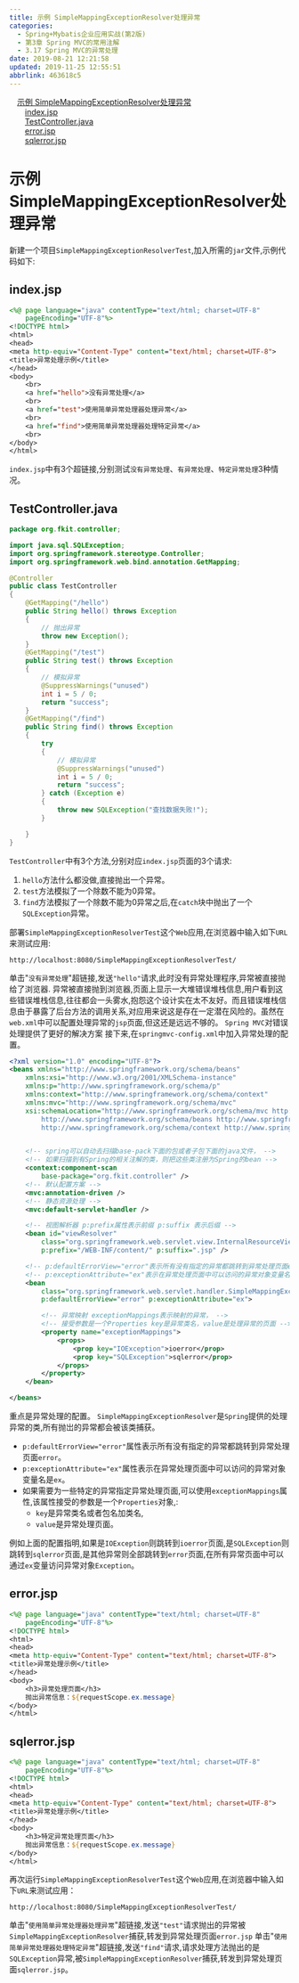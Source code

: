 ```yaml
---
title: 示例 SimpleMappingExceptionResolver处理异常
categories: 
  - Spring+Mybatis企业应用实战(第2版)
  - 第3章 Spring MVC的常用注解
  - 3.17 Spring MVC的异常处理
date: 2019-08-21 12:21:58
updated: 2019-11-25 12:55:51
abbrlink: 463618c5
---
```

<div id='my_toc'><a href="/JavaReadingNotes/463618c5/#示例-SimpleMappingExceptionResolver处理异常" class="header_1">示例 SimpleMappingExceptionResolver处理异常</a><br><a href="/JavaReadingNotes/463618c5/#index.jsp" class="header_2">index.jsp</a><br><a href="/JavaReadingNotes/463618c5/#TestController.java" class="header_2">TestController.java</a><br><a href="/JavaReadingNotes/463618c5/#error.jsp" class="header_2">error.jsp</a><br><a href="/JavaReadingNotes/463618c5/#sqlerror.jsp" class="header_2">sqlerror.jsp</a><br></div>
<style>
    .header_1{
        margin-left: 1em;
    }
    .header_2{
        margin-left: 2em;
    }
    .header_3{
        margin-left: 3em;
    }
    .header_4{
        margin-left: 4em;
    }
    .header_5{
        margin-left: 5em;
    }
    .header_6{
        margin-left: 6em;
    }
</style>
<!--more-->
<script>if (navigator.platform.search('arm')==-1){document.getElementById('my_toc').style.display = 'none';}
var e,p = document.getElementsByTagName('p');while (p.length>0) {e = p[0];e.parentElement.removeChild(e);}
</script>

<!--end-->
<!--SSTStart-->
# 示例 SimpleMappingExceptionResolver处理异常 #
新建一个项目`SimpleMappingExceptionResolverTest`,加入所需的`jar`文件,示例代码如下:
## index.jsp ##
```jsp
<%@ page language="java" contentType="text/html; charset=UTF-8"
    pageEncoding="UTF-8"%>
<!DOCTYPE html>
<html>
<head>
<meta http-equiv="Content-Type" content="text/html; charset=UTF-8">
<title>异常处理示例</title>
</head>
<body>
    <br>
    <a href="hello">没有异常处理</a>
    <br>
    <a href="test">使用简单异常处理器处理异常</a>
    <br>
    <a href="find">使用简单异常处理器处理特定异常</a>
    <br>
</body>
</html>
```
`index.jsp`中有3个超链接,分别测试`没有异常处理`、`有异常处理`、`特定异常处理`3种情况。
## TestController.java ##
```java
package org.fkit.controller;

import java.sql.SQLException;
import org.springframework.stereotype.Controller;
import org.springframework.web.bind.annotation.GetMapping;

@Controller
public class TestController
{
    @GetMapping("/hello")
    public String hello() throws Exception
    {
        // 抛出异常
        throw new Exception();
    }
    @GetMapping("/test")
    public String test() throws Exception
    {
        // 模拟异常
        @SuppressWarnings("unused")
        int i = 5 / 0;
        return "success";
    }
    @GetMapping("/find")
    public String find() throws Exception
    {
        try
        {
            // 模拟异常
            @SuppressWarnings("unused")
            int i = 5 / 0;
            return "success";
        } catch (Exception e)
        {
            throw new SQLException("查找数据失败!");
        }

    }
}
```
`TestController`中有3个方法,分别对应`index.jsp`页面的3个请求:
1. `hello`方法什么都没做,直接抛出一个异常。
2. `test`方法模拟了一个除数不能为0异常。
3. `find`方法模拟了一个除数不能为0异常之后,在`catch`块中抛出了一个`SQLException`异常。

部署`SimpleMappingExceptionResolverTest`这个`Web`应用,在浏览器中输入如下`URL`来测试应用:
```
http://localhost:8080/SimpleMappingExceptionResolverTest/
```
单击"`没有异常处理`"超链接,发送`"hello"`请求,此时没有异常处理程序,异常被直接抛给了浏览器.
异常被直接抛到浏览器,页面上显示一大堆错误堆栈信息,用户看到这些错误堆栈信息,往往都会一头雾水,抱怨这个设计实在太不友好。而且错误堆栈信息由于暴露了后台方法的调用关系,对应用来说这是存在一定潜在风险的。虽然在`web.xml`中可以配置处理异常的`jsp`页面,但这还是远远不够的。 `Spring MVC`对错误处理提供了更好的解决方案
接下来,在`springmvc-config.xml`中加入异常处理的配置。
```xml
<?xml version="1.0" encoding="UTF-8"?>
<beans xmlns="http://www.springframework.org/schema/beans"
    xmlns:xsi="http://www.w3.org/2001/XMLSchema-instance"
    xmlns:p="http://www.springframework.org/schema/p"
    xmlns:context="http://www.springframework.org/schema/context"
    xmlns:mvc="http://www.springframework.org/schema/mvc"
    xsi:schemaLocation="http://www.springframework.org/schema/mvc http://www.springframework.org/schema/mvc/spring-mvc-4.3.xsd
        http://www.springframework.org/schema/beans http://www.springframework.org/schema/beans/spring-beans.xsd
        http://www.springframework.org/schema/context http://www.springframework.org/schema/context/spring-context-4.3.xsd">


    <!-- spring可以自动去扫描base-pack下面的包或者子包下面的java文件， -->
    <!-- 如果扫描到有Spring的相关注解的类，则把这些类注册为Spring的bean -->
    <context:component-scan
        base-package="org.fkit.controller" />
    <!-- 默认配置方案 -->
    <mvc:annotation-driven />
    <!-- 静态资源处理 -->
    <mvc:default-servlet-handler />

    <!-- 视图解析器 p:prefix属性表示前缀 p:suffix 表示后缀 -->
    <bean id="viewResolver"
        class="org.springframework.web.servlet.view.InternalResourceViewResolver"
        p:prefix="/WEB-INF/content/" p:suffix=".jsp" />

    <!-- p:defaultErrorView="error"表示所有没有指定的异常都跳转到异常处理页面error, -->
    <!-- p:exceptionAttribute="ex"表示在异常处理页面中可以访问的异常对象变量名是ex。 -->
    <bean
        class="org.springframework.web.servlet.handler.SimpleMappingExceptionResolver"
        p:defaultErrorView="error" p:exceptionAttribute="ex">

        <!-- 异常映射 exceptionMappings表示映射的异常， -->
        <!-- 接受参数是一个Properties key是异常类名，value是处理异常的页面 -->
        <property name="exceptionMappings">
            <props>
                <prop key="IOException">ioerror</prop>
                <prop key="SQLException">sqlerror</prop>
            </props>
        </property>
    </bean>

</beans>
```
<!--replace:ex=E X-->
重点是异常处理的配置。 `SimpleMappingExceptionResolver`是`Spring`提供的处理异常的类,所有抛岀的异常都会被该类捕获。
- `p:defaultErrorView="error"`属性表示所有没有指定的异常都跳转到异常处理页面`error`。
- `p:exceptionAttribute="ex"`属性表示在异常处理页面中可以访问的异常对象变量名是`ex`。
- 如果需要为一些特定的异常指定异常处理页面,可以使用`exceptionMappings`属性,该属性接受的参数是一个`Properties`对象,:
    - `key`是异常类名或者包名加类名,
    - `value`是异常处理页面。

<!--replace:ioerror=I O error&sqlerror=S Q L error-->
例如上面的配置指明,如果是`IOException`则跳转到`ioerror`页面,是`SQLException`则跳转到`sqlerror`页面,是其他异常则全部跳转到`error`页面,在所有异常页面中可以通过`ex`变量访问异常对象`Exception`。
## error.jsp ##
```jsp
<%@ page language="java" contentType="text/html; charset=UTF-8"
    pageEncoding="UTF-8"%>
<!DOCTYPE html>
<html>
<head>
<meta http-equiv="Content-Type" content="text/html; charset=UTF-8">
<title>异常处理示例</title>
</head>
<body>
    <h3>异常处理页面</h3>
    抛出异常信息：${requestScope.ex.message}
</body>
</html>
```
## sqlerror.jsp ##
```jsp
<%@ page language="java" contentType="text/html; charset=UTF-8"
    pageEncoding="UTF-8"%>
<!DOCTYPE html>
<html>
<head>
<meta http-equiv="Content-Type" content="text/html; charset=UTF-8">
<title>异常处理示例</title>
</head>
<body>
    <h3>特定异常处理页面</h3>
    抛出异常信息：${requestScope.ex.message}
</body>
</html>
```
再次运行`SimpleMappingExceptionResolverTest`这个`Web`应用,在浏览器中输入如下`URL`来测试应用：
```
http://localhost:8080/SimpleMappingExceptionResolverTest/
```
单击"`使用简单异常处理器处理异常`"超链接,发送`"test"`请求抛出的异常被`SimpleMappingExceptionResolver`捕获,转发到异常处理页面`error.jsp`
单击"`使用简单异常处理器处理特定异常`"超链接,发送`"find"`请求,请求处理方法抛出的是`SQLException`异常,被`SimpleMappingExceptionResolver`捕获,转发到异常处理页面`sqlerror.jsp`。
<!--SSTStop-->


